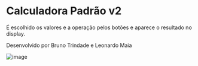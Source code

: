 # Calculadora Padrão v2

É escolhido os valores e a operação pelos botões e aparece o resultado no display.

Desenvolvido por Bruno Trindade e Leonardo Maia

![image](https://user-images.githubusercontent.com/92823045/143138727-054ee51e-cf77-43c0-a78c-43c39cfaced8.png)
